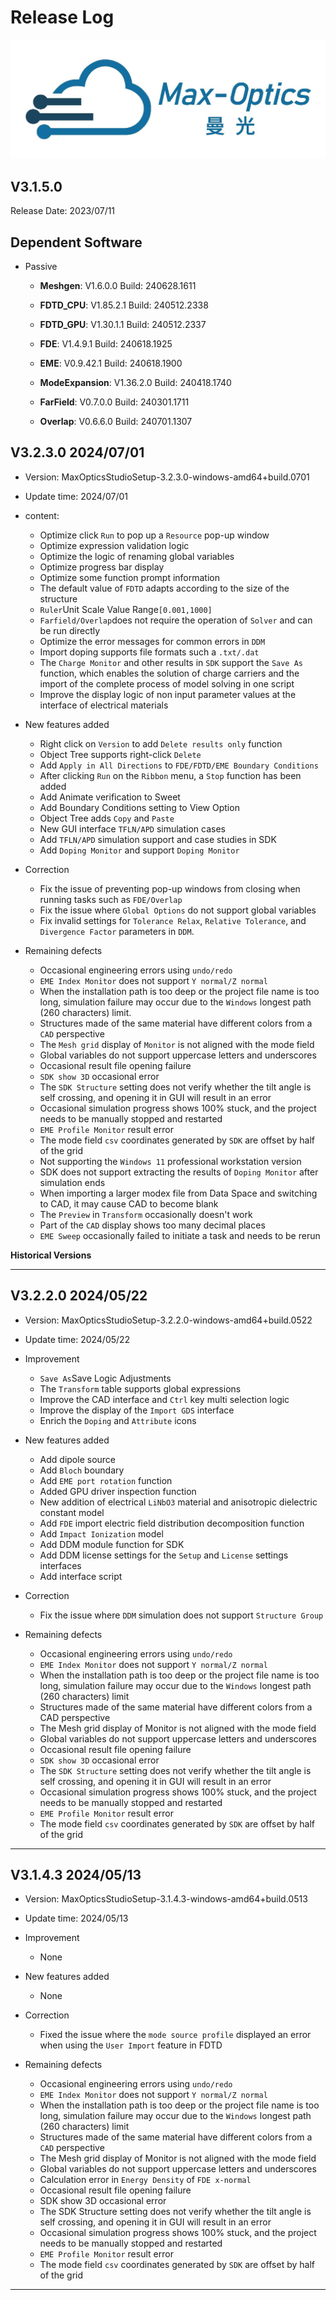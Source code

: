# Release Log
![mo-logo](../static/img/mo_logo.jpg)

## V3.1.5.0

Release Date: 2023/07/11

## Dependent Software

- Passive
	 - **Meshgen**: V1.6.0.0 Build: 240628.1611

	 - **FDTD_CPU**: V1.85.2.1 Build: 240512.2338

	 - **FDTD_GPU**: V1.30.1.1 Build: 240512.2337

	 - **FDE**: V1.4.9.1 Build: 240618.1925

	 - **EME**: V0.9.42.1 Build: 240618.1900

	 - **ModeExpansion**: V1.36.2.0 Build: 240418.1740

	 - **FarField**: V0.7.0.0 Build: 240301.1711

	 - **Overlap**: V0.6.6.0 Build: 240701.1307

<!-- - Active
	 - meshgen: 1.1.0614.1839

	 - FDTD_CPU: V1.17.1.1 build 0517.0828

	 - FDE: Version: 00.09.08.1 Build: 0613.1936

	 - GenRate: v0.2.3 06/06/2023

	 - OEDevice: 20230324 -->


## V3.2.3.0 2024/07/01

- Version: MaxOpticsStudioSetup-3.2.3.0-windows-amd64+build.0701
- Update time: 2024/07/01

- content:

  - Optimize click `Run` to pop up a `Resource` pop-up window
  - Optimize expression validation logic
  - Optimize the logic of renaming global variables
  - Optimize progress bar display
  - Optimize some function prompt information
  - The default value of `FDTD` adapts according to the size of the structure
  - `Ruler`Unit Scale Value Range`[0.001,1000]`
  - `Farfield/Overlap`does not require the operation of `Solver` and can be run directly
  - Optimize the error messages for common errors in `DDM`
  - Import doping supports file formats such a `.txt/.dat`
  - The `Charge Monitor` and other results in `SDK` support the `Save As` function, which enables the solution of charge carriers and the import of the complete process of model solving in one script
  - Improve the display logic of non input parameter values at the interface of electrical materials

- New features added

  - Right click on `Version` to add `Delete results only` function
  - Object Tree supports right-click `Delete`
  - Add `Apply in All Directions` to `FDE/FDTD/EME Boundary Conditions`
  - After clicking `Run` on the `Ribbon` menu, a `Stop` function has been added
  - Add Animate verification to Sweet
  - Add Boundary Conditions setting to View Option
  - Object Tree adds `Copy` and `Paste`
  - New GUI interface `TFLN/APD` simulation cases
  - Add `TFLN/APD` simulation support and case studies in SDK
  - Add `Doping Monitor` and support `Doping Monitor`


- Correction

  - Fix the issue of preventing pop-up windows from closing when running tasks such as `FDE/Overlap`
  - Fix the issue where `Global Options` do not support global variables
  - Fix invalid settings for `Tolerance Relax`, `Relative Tolerance`, and `Divergence Factor` parameters in `DDM`.

- Remaining defects

  - Occasional engineering errors using `undo/redo`
  - `EME Index Monitor` does not support `Y normal/Z normal`
  - When the installation path is too deep or the project file name is too long, simulation failure may occur due to the `Windows` longest path (260 characters) limit.
  - Structures made of the same material have different colors from a `CAD` perspective
  - The `Mesh grid` display of `Monitor` is not aligned with the mode field
  - Global variables do not support uppercase letters and underscores
  - Occasional result file opening failure
  - `SDK show 3D` occasional error
  - The `SDK Structure` setting does not verify whether the tilt angle is self crossing, and opening it in GUI will result in an error
  - Occasional simulation progress shows 100% stuck, and the project needs to be manually stopped and restarted
  - `EME Profile Monitor` result error
  - The mode field `csv` coordinates generated by `SDK` are offset by half of the grid
  - Not supporting the `Windows 11` professional workstation version
  - SDK does not support extracting the results of `Doping Monitor` after simulation ends
  - When importing a larger modex file from Data Space and switching to CAD, it may cause CAD to become blank
  - The `Preview` in `Transform` occasionally doesn't work
  - Part of the `CAD` display shows too many decimal places
  - `EME Sweep` occasionally failed to initiate a task and needs to be rerun

**Historical Versions**

---

## V3.2.2.0 2024/05/22

- Version: MaxOpticsStudioSetup-3.2.2.0-windows-amd64+build.0522
- Update time: 2024/05/22


- Improvement

  - `Save As`Save Logic Adjustments
  - The `Transform` table supports global expressions
  - Improve the CAD interface and `Ctrl` key multi selection logic
  - Improve the display of the `Import GDS` interface
  - Enrich the `Doping` and `Attribute` icons

- New features added

  - Add dipole source
  - Add `Bloch` boundary
  - Add `EME port rotation` function
  - Added GPU driver inspection function
  - New addition of electrical `LiNbO3` material and anisotropic dielectric constant model
  - Add `FDE` import electric field distribution decomposition function
  - Add `Impact Ionization` model
  - Add DDM module function for SDK
  - Add DDM license settings for the `Setup` and `License` settings interfaces
  - Add interface script

- Correction

  - Fix the issue where `DDM` simulation does not support `Structure Group`

- Remaining defects

  - Occasional engineering errors using `undo/redo`
  - `EME Index Monitor` does not support `Y normal/Z normal`
  - When the installation path is too deep or the project file name is too long, simulation failure may occur due to the `Windows` longest path (260 characters) limit
  - Structures made of the same material have different colors from a CAD perspective
  - The Mesh grid display of Monitor is not aligned with the mode field
  - Global variables do not support uppercase letters and underscores
  - Occasional result file opening failure
  - `SDK show 3D` occasional error
  - The `SDK Structure` setting does not verify whether the tilt angle is self crossing, and opening it in GUI will result in an error
  - Occasional simulation progress shows 100% stuck, and the project needs to be manually stopped and restarted
  - `EME Profile Monitor` result error
  - The mode field `csv` coordinates generated by `SDK` are offset by half of the grid

---

## V3.1.4.3 2024/05/13

- Version: MaxOpticsStudioSetup-3.1.4.3-windows-amd64+build.0513
- Update time: 2024/05/13

- Improvement

  - None

- New features added

  - None

- Correction

  - Fixed the issue where the `mode source profile` displayed an error when using the `User Import` feature in FDTD

- Remaining defects

  - Occasional engineering errors using `undo/redo`
  - `EME Index Monitor` does not support `Y normal/Z normal`
  - When the installation path is too deep or the project file name is too long, simulation failure may occur due to the `Windows` longest path (260 characters) limit
  - Structures made of the same material have different colors from a `CAD` perspective
  - The Mesh grid display of Monitor is not aligned with the mode field
  - Global variables do not support uppercase letters and underscores
  - Calculation error in `Energy Density` of `FDE x-normal`
  - Occasional result file opening failure
  - SDK show 3D occasional error
  - The SDK Structure setting does not verify whether the tilt angle is self crossing, and opening it in GUI will result in an error
  - Occasional simulation progress shows 100% stuck, and the project needs to be manually stopped and restarted
  - `EME Profile Monitor` result error
  - The mode field `csv` coordinates generated by `SDK` are offset by half of the grid

---
